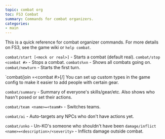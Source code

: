 ```yaml
---
topic: combat org
toc: FS3 Combat
summary: Commands for combat organizers.
categories:
- main
---
```

This is a quick reference for combat organizer commands.  For more details on FS3, see the game wiki or `help combat`.

`combat/start [<mock or real>]` - Starts a combat (default real).
`combat/stop <combat #>` - Stops a combat. 
`combats%xn` - Shows all combats going on. 
`combat/newturn` - Starts the first turn.
    
`combat/join <list of names>=<combat #>[/<type>]
        You can set up custom types in the game config to make it easier to add people with certain gear.
    
`combat/summary` - Summary of everyone's skills/gear/etc. Also shows who hasn't posed or set their actions.

`combat/team <name>=<team#>` - Switches teams. 

`combat/ai` - Auto-targets any NPCs who don't have actions yet.

`combat/unko` - Un-KO's someone who shouldn't have been
`damage/inflict <name>=<description>/<severity>` - Inflicts damage outside combat.
